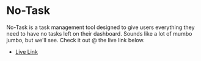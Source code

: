 # No-Task

No-Task is a task management tool designed to give users everything they need to have no tasks left on their dashboard. Sounds like a lot of mumbo jumbo, but we'll see. Check it out @ the live link below.

- [Live Link](https://vercel.com)